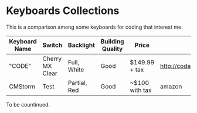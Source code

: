 Keyboards Collections
=====================

This is a comparison among some keyboards for coding that interest me.

| Keyboard Name | Switch          | Backlight    | Building Quality | Price          | Link                      |
|---------------|-----------------|--------------|------------------|----------------|---------------------------|
| "CODE"        | Cherry MX Clear | Full, White  | Good             | $149.99 + tax  | http://codekeyboards.com/ |
| CMStorm       | Test            | Partial, Red | Good             | ~$100 with tax | amazon                    |

To be countinued.
